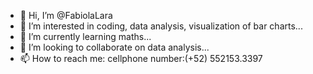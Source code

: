 - 👋 Hi, I’m @FabiolaLara
- 👀 I’m interested in coding, data analysis, visualization of bar charts...
- 🌱 I’m currently learning maths...
- 💞️ I’m looking to collaborate on data analysis...
- 📫 How to reach me: cellphone number:(+52) 552153.3397

<!---
FabiolaLara/FabiolaLara is a ✨ special ✨ repository because its `README.md` (this file) appears on your GitHub profile.
You can click the Preview link to take a look at your changes.
--->
